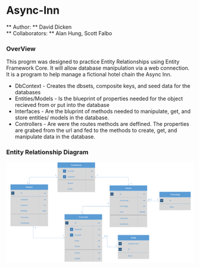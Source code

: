# Async-Inn
** Author: ** David Dicken  
** Collaborators: ** Alan Hung, Scott Falbo

### OverView
This progrm was designed to practice Entity Relationships using Entity Framework Core.
It will allow database manipulation via a web connection.
It is a program to help manage a fictional hotel chain the Async Inn.

* DbContext - Creates the dbsets, composite keys, and seed data for the databases
* Entities/Models - Is the blueprint of properties needed for the object recieved from or put into the database
* Interfaces - Are the bluprint of methods needed to manipulate, get, and store entities/ models in the database.
* Controllers - Are were the routes methods are deffined. The properties are grabed from the url and fed to the methods to create, get, and manipulate data in the database.

### Entity Relationship Diagram
![ERD](https://github.com/daviddicken/Async-Inn/blob/master/AsyncInn/Img/AsyncInnERD.PNG?raw=true)

